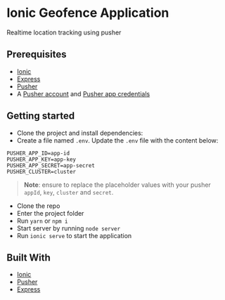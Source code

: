 # Ionic Geofence Application

Realtime location tracking using pusher

## Prerequisites

- [Ionic](https://ionicframework.com/getting-started)
- [Express](https://expressjs.com/)
- [Pusher](https://pusher.com)
- A [Pusher account](https://pusher.com/signup) and [Pusher app credentials](http://dashboard.pusher.com/)

## Getting started

- Clone the project and install dependencies:
- Create a file named `.env`. Update the `.env` file with the content below:

```
PUSHER_APP_ID=app-id
PUSHER_APP_KEY=app-key
PUSHER_APP_SECRET=app-secret
PUSHER_CLUSTER=cluster
```

> **Note**: ensure to replace the placeholder values with your pusher `appId`, `key`, `cluster` and `secret`.

- Clone the repo
- Enter the project folder
- Run `yarn` or `npm i`
- Start server by running `node server`
- Run `ionic serve` to start the application


## Built With

- [Ionic](https://ionicframework.com/getting-started)
- [Pusher](https://pusher.com)
- [Express](https://expressjs.com/)